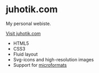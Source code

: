 juhotik.com
===========

My personal webiste.

[Visit juhotik.com](http://juhotik.com)

- HTML5
- CSS3
- Fluid layout
- Svg-icons and high-resolution images
- Support for [microformats](http://wikipedia.org/wiki/Microformat)

